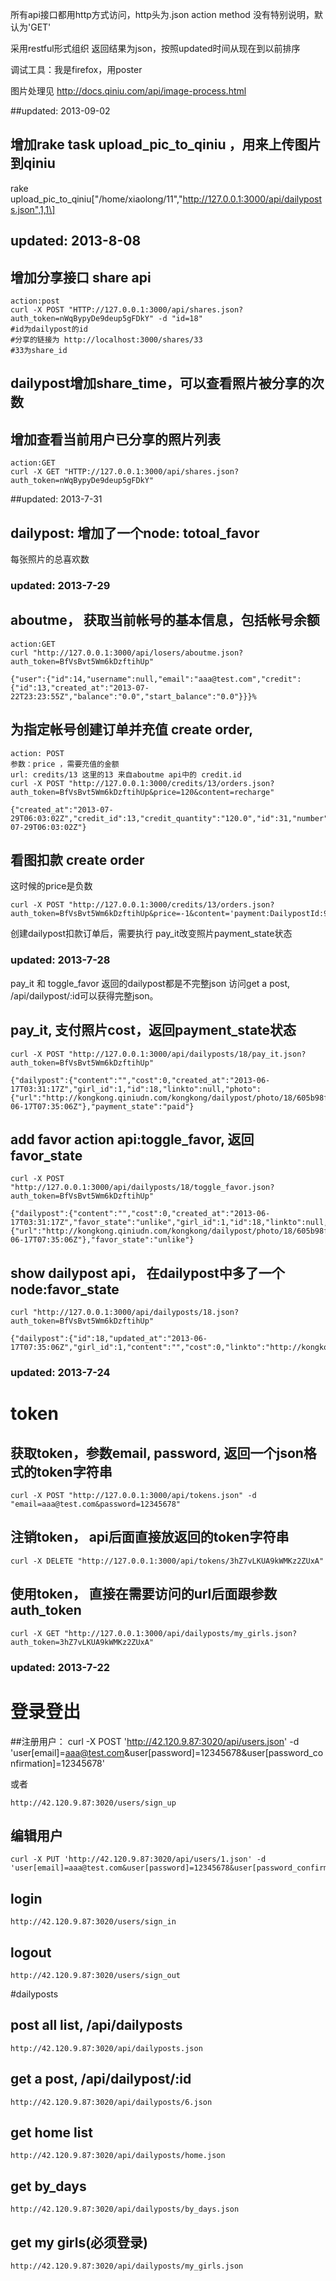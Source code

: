 所有api接口都用http方式访问，http头为.json
action method 没有特别说明，默认为'GET'

采用restful形式组织
返回结果为json，按照updated时间从现在到以前排序

调试工具：我是firefox，用poster                                                       

图片处理见
http://docs.qiniu.com/api/image-process.html

##updated: 2013-09-02
## 增加rake task upload_pic_to_qiniu ，用来上传图片到qiniu
rake upload_pic_to_qiniu\["/home/xiaolong/11","http://127.0.0.1:3000/api/dailyposts.json",1,1\] 

## updated: 2013-8-08
## 增加分享接口 share api
    action:post
    curl -X POST "HTTP://127.0.0.1:3000/api/shares.json?auth_token=nWqBypyDe9deup5gFDkY" -d "id=18"
    #id为dailypost的id
    #分享的链接为 http://localhost:3000/shares/33  
    #33为share_id

## dailypost增加share_time，可以查看照片被分享的次数
## 增加查看当前用户已分享的照片列表
    action:GET
    curl -X GET "HTTP://127.0.0.1:3000/api/shares.json?auth_token=nWqBypyDe9deup5gFDkY"


##updated: 2013-7-31
## dailypost: 增加了一个node: totoal_favor
每张照片的总喜欢数

### updated: 2013-7-29
## aboutme， 获取当前帐号的基本信息，包括帐号余额
    action:GET
    curl "http://127.0.0.1:3000/api/losers/aboutme.json?auth_token=BfVsBvt5Wm6kDzftihUp"

    {"user":{"id":14,"username":null,"email":"aaa@test.com","credit":{"id":13,"created_at":"2013-07-22T23:23:55Z","balance":"0.0","start_balance":"0.0"}}}%             

## 为指定帐号创建订单并充值 create order,
    action: POST
    参数：price ，需要充值的金额
    url: credits/13 这里的13 来自aboutme api中的 credit.id
    curl -X POST "http://127.0.0.1:3000/credits/13/orders.json?auth_token=BfVsBvt5Wm6kDzftihUp&price=120&content=recharge"
    
    {"created_at":"2013-07-29T06:03:02Z","credit_id":13,"credit_quantity":"120.0","id":31,"number":"K384480586","state":"credit_owed","total":null,"updated_at":"2013-07-29T06:03:02Z"}

## 看图扣款 create order
这时候的price是负数

    curl -X POST "http://127.0.0.1:3000/credits/13/orders.json?auth_token=BfVsBvt5Wm6kDzftihUp&price=-1&content='payment:DailypostId:99'"

创建dailypost扣款订单后，需要执行 pay_it改变照片payment_state状态

### updated: 2013-7-28
pay_it 和 toggle_favor 返回的dailypost都是不完整json
访问get a post, /api/dailypost/:id可以获得完整json。
## pay_it, 支付照片cost，返回payment_state状态
    curl -X POST "http://127.0.0.1:3000/api/dailyposts/18/pay_it.json?auth_token=BfVsBvt5Wm6kDzftihUp"

    {"dailypost":{"content":"","cost":0,"created_at":"2013-06-17T03:31:17Z","girl_id":1,"id":18,"linkto":null,"photo":{"url":"http://kongkong.qiniudn.com/kongkong/dailypost/photo/18/605b98f623353d959f809322ff10c054.jpg"},"state":"published","updated_at":"2013-06-17T07:35:06Z"},"payment_state":"paid"}
## add favor action api:toggle_favor, 返回favor_state
    curl -X POST "http://127.0.0.1:3000/api/dailyposts/18/toggle_favor.json?auth_token=BfVsBvt5Wm6kDzftihUp" 
    
    {"dailypost":{"content":"","cost":0,"created_at":"2013-06-17T03:31:17Z","favor_state":"unlike","girl_id":1,"id":18,"linkto":null,"photo":{"url":"http://kongkong.qiniudn.com/kongkong/dailypost/photo/18/605b98f623353d959f809322ff10c054.jpg"},"state":"published","updated_at":"2013-06-17T07:35:06Z"},"favor_state":"unlike"}

## show dailypost api， 在dailypost中多了一个node:favor_state
    curl "http://127.0.0.1:3000/api/dailyposts/18.json?auth_token=BfVsBvt5Wm6kDzftihUp"

    {"dailypost":{"id":18,"updated_at":"2013-06-17T07:35:06Z","girl_id":1,"content":"","cost":0,"linkto":"http://kongkong.qiniudn.com/kongkong/dailypost/photo/18/605b98f623353d959f809322ff10c054.jpg","photo_url":"http://kongkong.qiniudn.com/kongkong/dailypost/photo/18/605b98f623353d959f809322ff10c054.jpg","favor_state":"unlike"}}%                                 

### updated: 2013-7-24
# token
## 获取token，参数email, password, 返回一个json格式的token字符串 
    curl -X POST "http://127.0.0.1:3000/api/tokens.json" -d "email=aaa@test.com&password=12345678"

## 注销token， api后面直接放返回的token字符串
    curl -X DELETE "http://127.0.0.1:3000/api/tokens/3hZ7vLKUA9kWMKz2ZUxA" 

## 使用token， 直接在需要访问的url后面跟参数auth_token
    curl -X GET "http://127.0.0.1:3000/api/dailyposts/my_girls.json?auth_token=3hZ7vLKUA9kWMKz2ZUxA"

### updated: 2013-7-22

# 登录登出

##注册用户：
    curl -X POST 'http://42.120.9.87:3020/api/users.json' -d 'user[email]=aaa@test.com&user[password]=12345678&user[password_confirmation]=12345678' 

或者

    http://42.120.9.87:3020/users/sign_up

## 编辑用户
    curl -X PUT 'http://42.120.9.87:3020/api/users/1.json' -d 'user[email]=aaa@test.com&user[password]=12345678&user[password_confirmation]=12345678'

## login
    http://42.120.9.87:3020/users/sign_in

## logout
    http://42.120.9.87:3020/users/sign_out


#dailyposts

## post all list, /api/dailyposts
    http://42.120.9.87:3020/api/dailyposts.json

## get a post, /api/dailypost/:id
    http://42.120.9.87:3020/api/dailyposts/6.json

## get home list
    http://42.120.9.87:3020/api/dailyposts/home.json

## get by_days
    http://42.120.9.87:3020/api/dailyposts/by_days.json

## get my girls(必须登录)
    http://42.120.9.87:3020/api/dailyposts/my_girls.json


